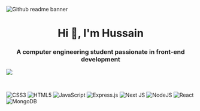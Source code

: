 



![Github readme banner](https://github.com/Harsh12Codes/Harsh12Codes/assets/83909388/cfc8e6ce-df39-49b4-8ce7-6f540b9bf34f)

<h1 align="center">Hi 👋, I'm Hussain</h1>
<h3 align="center">A computer engineering student passionate in front-end development</h3>


[![](https://visitcount.itsvg.in/api?id=lordhn&label=Profile%20Views&color=10&icon=5&pretty=false)](https://visitcount.itsvg.in)


<br>

![CSS3](https://img.shields.io/badge/css3-%231572B6.svg?style=flat&logo=css3&logoColor=white) ![HTML5](https://img.shields.io/badge/html5-%23E34F26.svg?style=flat&logo=html5&logoColor=white)  ![JavaScript](https://img.shields.io/badge/javascript-%23323330.svg?style=flat&logo=javascript&logoColor=%23F7DF1E)  ![Express.js](https://img.shields.io/badge/express.js-%23404d59.svg?style=flat&logo=express&logoColor=%2361DAFB)  ![Next JS](https://img.shields.io/badge/Next-black?style=flat&logo=next.js&logoColor=white) ![NodeJS](https://img.shields.io/badge/node.js-6DA55F?style=flat&logo=node.js&logoColor=white)  ![React](https://img.shields.io/badge/react-%2320232a.svg?style=flat&logo=react&logoColor=%2361DAFB)  ![MongoDB](https://img.shields.io/badge/MongoDB-%234ea94b.svg?style=flat&logo=mongodb&logoColor=white) 

